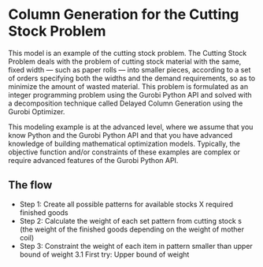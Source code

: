 # Column Generation for the Cutting Stock Problem

This model is an example of the cutting stock problem. The Cutting Stock Problem deals with the problem of cutting 
stock material with the same, fixed width — such as paper rolls — into smaller pieces, according to a set of orders 
specifying both the widths and the demand requirements, so as to minimize the amount of wasted material. 
This problem is formulated as an integer programming problem using the Gurobi Python API and solved with a
decomposition technique called Delayed Column Generation using the Gurobi Optimizer.

This modeling example is at the advanced level, where we assume that you know Python and the Gurobi Python API and 
that you have advanced knowledge of building mathematical optimization models. Typically, the objective function 
and/or constraints of these examples are complex or require advanced features of the Gurobi Python API.

## The flow

- Step 1: Create all possible patterns for available stocks X required finished goods
- Step 2: Calculate the weight of each set pattern from cutting stock s (the weight of the finished goods depending on the weight of mother coil)
- Step 3: Constraint the weight of each item in pattern smaller than upper bound of weight 
        3.1 First try:
        Upper bound of weight
